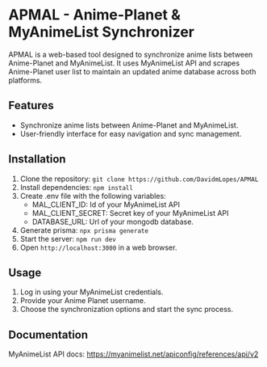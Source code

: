 # APMAL - Anime-Planet & MyAnimeList Synchronizer

APMAL is a web-based tool designed to synchronize anime lists between Anime-Planet and MyAnimeList. It uses MyAnimeList API and scrapes Anime-Planet user list to maintain an updated anime database across both platforms.

## Features

-   Synchronize anime lists between Anime-Planet and MyAnimeList.
-   User-friendly interface for easy navigation and sync management.

## Installation

1. Clone the repository: `git clone https://github.com/DavidmLopes/APMAL`
2. Install dependencies: `npm install`
3. Create .env file with the following variables:
    - MAL_CLIENT_ID: Id of your MyAnimeList API
    - MAL_CLIENT_SECRET: Secret key of your MyAnimeList API
    - DATABASE_URL: Url of your mongodb database.
4. Generate prisma: `npx prisma generate`
5. Start the server: `npm run dev`
6. Open `http://localhost:3000` in a web browser.

## Usage

1. Log in using your MyAnimeList credentials.
2. Provide your Anime Planet username.
3. Choose the synchronization options and start the sync process.

## Documentation

MyAnimeList API docs: https://myanimelist.net/apiconfig/references/api/v2
